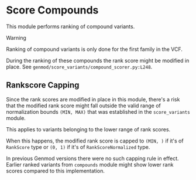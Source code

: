 # Score Compounds

This module performs ranking of compound variants.

> [!WARNING]
> Ranking of compound variants is only done for the first family in the VCF.

During the ranking of these compounds the rank score might be modified in place.
See `genmod/score_variants/compound_scorer.py:L248`.

## Rankscore Capping
Since the rank scores are modified in place in this module, there's a risk
that the modified rank score might fall outside the valid range of normalization
bounds `(MIN, MAX)` that was established in the `score_variants` module.

This applies to variants belonging to the lower range of rank scores.

When this happens, the modified rank score is capped to  `(MIN, )` if it's of `RankScore` type
or `(0, 1)` if it's of `RankScoreNormalized` type.

In previous Genmod versions there were no such capping rule in effect.
Earlier ranked variants from `compounds` module might show lower rank
scores compared to this implementation.

